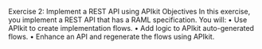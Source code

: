 Exercise 2: Implement a REST API using APIkit
Objectives
In this exercise, you implement a REST API that has a RAML specification. You will:
•       Use APIkit to create implementation flows.
•       Add logic to APIkit auto-generated flows.
•       Enhance an API and regenerate the flows using APIkit.
